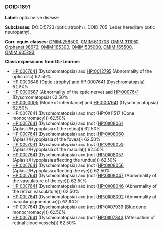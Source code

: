 
### [DOID:1891](http://purl.obolibrary.org/obo/DOID_1891)
**Label:** optic nerve disease

**Subclasses:** [DOID:5723](http://purl.obolibrary.org/obo/DOID_5723) (optic atrophy), [DOID:705](http://purl.obolibrary.org/obo/DOID_705) (Leber hereditary optic neuropathy), 

**Corr. equiv. classes:** [OMIM:258500](http://purl.obolibrary.org/obo/OMIM_258500), [OMIM:610708](http://purl.obolibrary.org/obo/OMIM_610708), [OMIM:311050](http://purl.obolibrary.org/obo/OMIM_311050), [Orphanet:98673](http://www.orpha.net/ORDO/Orphanet_98673), [OMIM:165300](http://purl.obolibrary.org/obo/OMIM_165300), [OMIM:535000](http://purl.obolibrary.org/obo/OMIM_535000), [OMIM:165500](http://purl.obolibrary.org/obo/OMIM_165500), [OMIM:605293](http://purl.obolibrary.org/obo/OMIM_605293), 

**Class expressions from DL-Learner:**

- [HP:0007641](http://purl.obolibrary.org/obo/HP_0007641) (Dyschromatopsia) and [HP:0012795](http://purl.obolibrary.org/obo/HP_0012795) (Abnormality of the optic disc) 62.50%
- [HP:0000648](http://purl.obolibrary.org/obo/HP_0000648) (Optic atrophy) and [HP:0007641](http://purl.obolibrary.org/obo/HP_0007641) (Dyschromatopsia) 62.50%
- [HP:0000587](http://purl.obolibrary.org/obo/HP_0000587) (Abnormality of the optic nerve) and [HP:0007641](http://purl.obolibrary.org/obo/HP_0007641) (Dyschromatopsia) 62.50%
- [HP:0000005](http://purl.obolibrary.org/obo/HP_0000005) (Mode of inheritance) and [HP:0007641](http://purl.obolibrary.org/obo/HP_0007641) (Dyschromatopsia) 62.50%
- [HP:0007641](http://purl.obolibrary.org/obo/HP_0007641) (Dyschromatopsia) and (not ([HP:0011517](http://purl.obolibrary.org/obo/HP_0011517) (Cone monochromacy))) 62.50%
- [HP:0007641](http://purl.obolibrary.org/obo/HP_0007641) (Dyschromatopsia) and (not ([HP:0008061](http://purl.obolibrary.org/obo/HP_0008061) (Aplasia/Hypoplasia of the retina))) 62.50%
- [HP:0007641](http://purl.obolibrary.org/obo/HP_0007641) (Dyschromatopsia) and (not ([HP:0008060](http://purl.obolibrary.org/obo/HP_0008060) (Aplasia/Hypoplasia of the fovea))) 62.50%
- [HP:0007641](http://purl.obolibrary.org/obo/HP_0007641) (Dyschromatopsia) and (not ([HP:0008059](http://purl.obolibrary.org/obo/HP_0008059) (Aplasia/Hypoplasia of the macula))) 62.50%
- [HP:0007641](http://purl.obolibrary.org/obo/HP_0007641) (Dyschromatopsia) and (not ([HP:0008057](http://purl.obolibrary.org/obo/HP_0008057) (Aplasia/Hypoplasia affecting the fundus))) 62.50%
- [HP:0007641](http://purl.obolibrary.org/obo/HP_0007641) (Dyschromatopsia) and (not ([HP:0008056](http://purl.obolibrary.org/obo/HP_0008056) (Aplasia/Hypoplasia affecting the eye))) 62.50%
- [HP:0007641](http://purl.obolibrary.org/obo/HP_0007641) (Dyschromatopsia) and (not ([HP:0008047](http://purl.obolibrary.org/obo/HP_0008047) (Abnormality of the vasculature of the eye))) 62.50%
- [HP:0007641](http://purl.obolibrary.org/obo/HP_0007641) (Dyschromatopsia) and (not ([HP:0008046](http://purl.obolibrary.org/obo/HP_0008046) (Abnormality of the retinal vasculature))) 62.50%
- [HP:0007641](http://purl.obolibrary.org/obo/HP_0007641) (Dyschromatopsia) and (not ([HP:0008002](http://purl.obolibrary.org/obo/HP_0008002) (Abnormality of macular pigmentation))) 62.50%
- [HP:0007641](http://purl.obolibrary.org/obo/HP_0007641) (Dyschromatopsia) and (not ([HP:0007939](http://purl.obolibrary.org/obo/HP_0007939) (Blue cone monochromacy))) 62.50%
- [HP:0007641](http://purl.obolibrary.org/obo/HP_0007641) (Dyschromatopsia) and (not ([HP:0007843](http://purl.obolibrary.org/obo/HP_0007843) (Attenuation of retinal blood vessels))) 62.50%


